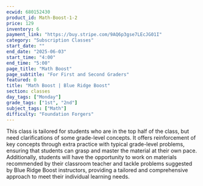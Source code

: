 ```yaml
---
ecwid: 680152430
product_id: Math-Boost-1-2
price: 129
inventory: 6
payment_link: "https://buy.stripe.com/9AQ6p3gse7LEcJG01I"
category: "Subscription Classes"
start_date: ""
end_date: "2025-06-03"
start_time: "4:00"
end_time: "5:00"
page_title: "Math Boost"
page_subtitle: "For First and Second Graders"
featured: 0
title: "Math Boost | Blue Ridge Boost"
section: classes
day_tags: ["Monday"]
grade_tags: ["1st", "2nd"]
subject_tags: ["Math"]
difficulty: "Foundation Forgers"
---
```

<p>This class is tailored for students who are in the top half of the class, but need clarifications of some grade-level concepts. It offers reinforcement of key concepts through extra practice with typical grade-level problems, ensuring that students can grasp and master the material at their own pace. Additionally, students will have the opportunity to work on materials recommended by their classroom teacher and tackle problems suggested by Blue Ridge Boost instructors, providing a tailored and comprehensive approach to meet their individual learning needs.
</p>

